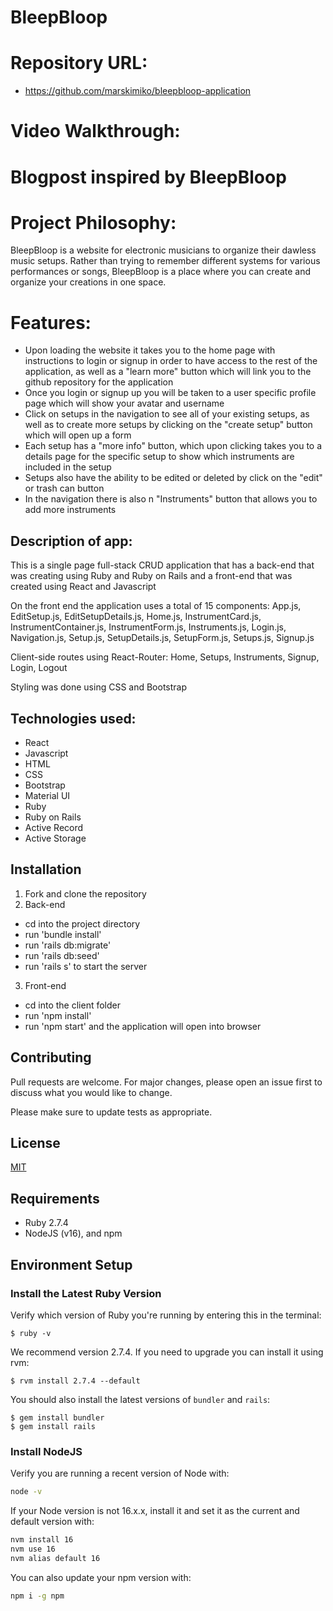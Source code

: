 # BleepBloop

# Repository URL:
- https://github.com/marskimiko/bleepbloop-application

# Video Walkthrough:


# Blogpost inspired by BleepBloop

# Project Philosophy: 

BleepBloop is a website for electronic musicians to organize their dawless music setups. Rather than trying to remember different systems for various performances or songs, BleepBloop is a place where you can create and organize your creations in one space. 

# Features:

- Upon loading the website it takes you to the home page with instructions to login or signup in order to have access to the rest of the application, as well as a "learn more" button which will link you to the github repository for the application
- Once you login or signup up you will be taken to a user specific profile page which will show your avatar and username 
- Click on setups in the navigation to see all of your existing setups, as well as to create more setups by clicking on the "create setup" button which will open up a form
- Each setup has a "more info" button, which upon clicking takes you to a details page for the specific setup to show which instruments are included in the setup
- Setups also have the ability to be edited or deleted by click on the "edit" or trash can button
- In the navigation there is also n "Instruments" button that allows you to add more instruments

## Description of app: 

This is a single page full-stack CRUD application that has a back-end that was creating using Ruby and Ruby on Rails and a front-end that was created using React and Javascript

On the front end the application uses a total of 15 components: App.js, EditSetup.js, EditSetupDetails.js, Home.js, InstrumentCard.js, InstrumentContainer.js, InstrumentForm.js, Instruments.js, Login.js, Navigation.js, Setup.js, SetupDetails.js, SetupForm.js, Setups.js, Signup.js

Client-side routes using React-Router: Home, Setups, Instruments, Signup, Login, Logout

Styling was done using CSS and Bootstrap

## Technologies used:

- React
- Javascript
- HTML
- CSS
- Bootstrap
- Material UI
- Ruby
- Ruby on Rails
- Active Record
- Active Storage

## Installation

1. Fork and clone the repository
2. Back-end
  - cd into the project directory
  - run 'bundle install'
  - run 'rails db:migrate'
  - run 'rails db:seed'
  - run 'rails s' to start the server
3. Front-end
  - cd into the client folder
  - run 'npm install'
  - run 'npm start' and the application will open into browser


## Contributing
Pull requests are welcome. For major changes, please open an issue first to discuss what you would like to change.

Please make sure to update tests as appropriate.

## License
[MIT](https://choosealicense.com/licenses/mit/)


## Requirements

- Ruby 2.7.4
- NodeJS (v16), and npm

## Environment Setup

### Install the Latest Ruby Version

Verify which version of Ruby you're running by entering this in the terminal:

```console
$ ruby -v
```

We recommend version 2.7.4. If you need to upgrade you can install it using rvm:

```console
$ rvm install 2.7.4 --default
```

You should also install the latest versions of `bundler` and `rails`:

```console
$ gem install bundler
$ gem install rails
```

### Install NodeJS

Verify you are running a recent version of Node with:

```sh
node -v
```

If your Node version is not 16.x.x, install it and set it as the current and
default version with:

```sh
nvm install 16
nvm use 16
nvm alias default 16
```

You can also update your npm version with:

```sh
npm i -g npm
```